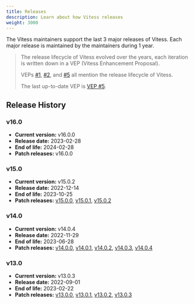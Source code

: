 ```yaml
---
title: Releases
description: Learn about how Vitess releases
weight: 3000
---
```


The Vitess maintainers support the last 3 major releases of Vitess.
Each major release is maintained by the maintainers during 1 year.

> The release lifecycle of Vitess evolved over the years, each iteration is written down in a VEP (Vitess Enhancement Proposal).
>
> VEPs [#1](https://github.com/vitessio/enhancements/blob/main/veps/vep-1.md), [#2](https://github.com/vitessio/enhancements/blob/main/veps/vep-2.md), and [#5](https://github.com/vitessio/enhancements/blob/main/veps/vep-5.md) all mention the release lifecycle of Vitess.
> 
> The last up-to-date VEP is [VEP #5](https://github.com/vitessio/enhancements/blob/main/veps/vep-5.md).

## Release History

### v16.0
- **Current version:** v16.0.0
- **Release date:** 2023-02-28
- **End of life:** 2024-02-28
- **Patch releases:** v16.0.0 

[//]: # (TODO: add a link to the v16.0.0 release above)

### v15.0
- **Current version:** v15.0.2
- **Release date:** 2022-12-14
- **End of life:** 2023-10-25
- **Patch releases:** [v15.0.0](https://github.com/vitessio/vitess/releases/tag/v15.0.0), [v15.0.1](https://github.com/vitessio/vitess/releases/tag/v15.0.1), [v15.0.2](https://github.com/vitessio/vitess/releases/tag/v15.0.2)

### v14.0
- **Current version:** v14.0.4
- **Release date:** 2022-11-29
- **End of life:** 2023-06-28
- **Patch releases:** [v14.0.0](https://github.com/vitessio/vitess/releases/tag/v14.0.0), [v14.0.1](https://github.com/vitessio/vitess/releases/tag/v14.0.1), [v14.0.2](https://github.com/vitessio/vitess/releases/tag/v14.0.2), [v14.0.3](https://github.com/vitessio/vitess/releases/tag/v14.0.3), [v14.0.4](https://github.com/vitessio/vitess/releases/tag/v14.0.4)

### v13.0
- **Current version:** v13.0.3
- **Release date:** 2022-09-01
- **End of life:** 2023-02-22
- **Patch releases:** [v13.0.0](https://github.com/vitessio/vitess/releases/tag/v13.0.0), [v13.0.1](https://github.com/vitessio/vitess/releases/tag/v13.0.1), [v13.0.2](https://github.com/vitessio/vitess/releases/tag/v13.0.2), [v13.0.3](https://github.com/vitessio/vitess/releases/tag/v13.0.3)


